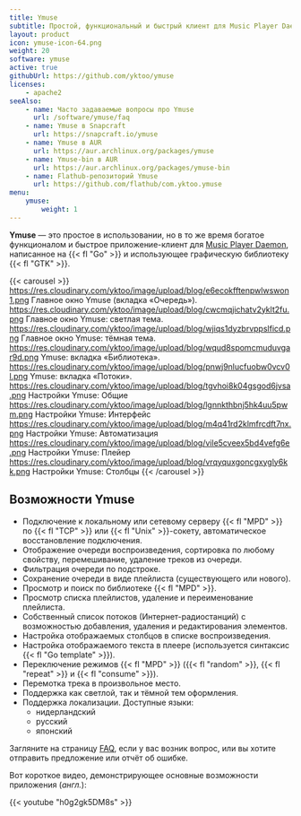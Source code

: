 ```yaml
---
title: Ymuse
subtitle: Простой, функциональный и быстрый клиент для Music Player Daemon.
layout: product
icon: ymuse-icon-64.png
weight: 20
software: ymuse
active: true
githubUrl: https://github.com/yktoo/ymuse
licenses:
    - apache2
seeAlso:
    - name: Часто задаваемые вопросы про Ymuse
      url: /software/ymuse/faq
    - name: Ymuse в Snapcraft
      url: https://snapcraft.io/ymuse
    - name: Ymuse в AUR
      url: https://aur.archlinux.org/packages/ymuse
    - name: Ymuse-bin в AUR
      url: https://aur.archlinux.org/packages/ymuse-bin
    - name: Flathub-репозиторий Ymuse
      url: https://github.com/flathub/com.yktoo.ymuse
menu:
    ymuse:
        weight: 1
---
```


**Ymuse** — это простое в использовании, но в то же время богатое функционалом и быстрое приложение-клиент для [Music Player Daemon](https://www.musicpd.org/), написанное на {{< fl "Go" >}} и использующее графическую библиотеку {{< fl "GTK" >}}.

{{< carousel >}}
https://res.cloudinary.com/yktoo/image/upload/blog/e6ecokfftenpwlwswon1.png Главное окно Ymuse (вкладка «Очередь»).
https://res.cloudinary.com/yktoo/image/upload/blog/cwcmqjichatv2yklt2fu.png Главное окно Ymuse: светлая тема.
https://res.cloudinary.com/yktoo/image/upload/blog/wjiqs1dyzbrvppslficd.png Главное окно Ymuse: тёмная тема.
https://res.cloudinary.com/yktoo/image/upload/blog/wqud8spomcmuduvgar9d.png Ymuse: вкладка «Библиотека».
https://res.cloudinary.com/yktoo/image/upload/blog/pnwj9nlucfuobw0vcv0l.png Ymuse: вкладка «Потоки».
https://res.cloudinary.com/yktoo/image/upload/blog/tgvhoi8k04gsgod6jvsa.png Настройки Ymuse: Общие
https://res.cloudinary.com/yktoo/image/upload/blog/lgnnkthbnj5hk4uu5pwm.png Настройки Ymuse: Интерфейс
https://res.cloudinary.com/yktoo/image/upload/blog/m4q41rd2klmfrcdft7nx.png Настройки Ymuse: Автоматизация
https://res.cloudinary.com/yktoo/image/upload/blog/vile5cveex5bd4vefg6e.png Настройки Ymuse: Плейер
https://res.cloudinary.com/yktoo/image/upload/blog/vrqyquxgoncgxygly6kk.png Настройки Ymuse: Столбцы
{{< /carousel >}}

## Возможности Ymuse

* Подключение к локальному или сетевому серверу {{< fl "MPD" >}} по {{< fl "TCP" >}} или {{< fl "Unix" >}}-сокету, автоматическое восстановление подключения.
* Отображение очереди воспроизведения, сортировка по любому свойству, перемешивание, удаление треков из очереди.
* Фильтрация очереди по подстроке.
* Сохранение очереди в виде плейлиста (существующего или нового).
* Просмотр и поиск по библиотеке {{< fl "MPD" >}}.
* Просмотр списка плейлистов, удаление и переименование плейлиста.
* Собственный список потоков (Интернет-радиостанций) с возможностью добавления, удаления и редактирования элементов.
* Настройка отображаемых столбцов в списке воспроизведения.
* Настройка отображаемого текста в плеере (используется синтаксис {{< fl "Go template" >}}).
* Переключение режимов {{< fl "MPD" >}} ({{< fl "random" >}}, {{< fl "repeat" >}} и {{< fl "consume" >}}).
* Перемотка трека в произвольное место.
* Поддержка как светлой, так и тёмной тем оформления.
* Поддержка локализации. Доступные языки:
    * нидерландский
    * русский
    * японский

Загляните на страницу [FAQ](faq), если у вас возник вопрос, или вы хотите отправить предложение или отчёт об ошибке.

Вот короткое видео, демонстрирующее основные возможности приложения (*англ.*):

{{< youtube "h0g2gk5DM8s" >}}
